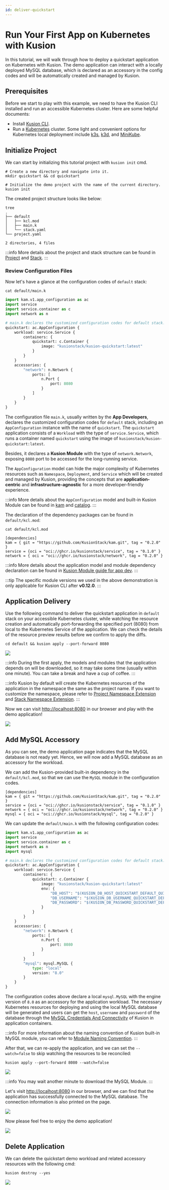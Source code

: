 ```yaml
---
id: deliver-quickstart
---
```


# Run Your First App on Kubernetes with Kusion

In this tutorial, we will walk through how to deploy a quickstart application on Kubernetes with Kusion. The demo application can interact with a locally deployed MySQL database, which is declared as an accessory in the config codes and will be automatically created and managed by Kusion. 

## Prerequisites

Before we start to play with this example, we need to have the Kusion CLI installed and run an accessible Kubernetes cluster. Here are some helpful documents: 

- Install [Kusion CLI](./1-install-kusion.md). 
- Run a [Kubernetes](https://kubernetes.io) cluster. Some light and convenient options for Kubernetes local deployment include [k3s](https://docs.k3s.io/quick-start), [k3d](https://k3d.io/v5.4.4/#installation), and [MiniKube](https://minikube.sigs.k8s.io/docs/tutorials/multi_node). 

## Initialize Project

We can start by initializing this tutorial project with `kusion init` cmd. 

```shell
# Create a new directory and navigate into it. 
mkdir quickstart && cd quickstart

# Initialize the demo project with the name of the current directory. 
kusion init
```

The created project structure looks like below: 

```shell
tree
.
├── default
│   ├── kcl.mod
│   ├── main.k
│   └── stack.yaml
└── project.yaml

2 directories, 4 files
```

:::info
More details about the project and stack structure can be found in [Project](../3-concepts/1-project/1-overview.md) and [Stack](../3-concepts/2-stack/1-overview.md). 
:::

### Review Configuration Files

Now let's have a glance at the configuration codes of `default` stack: 

```shell
cat default/main.k
```

```python
import kam.v1.app_configuration as ac
import service
import service.container as c
import network as n

# main.k declares the customized configuration codes for default stack.
quickstart: ac.AppConfiguration {
    workload: service.Service {
        containers: {
            quickstart: c.Container {
                image: "kusionstack/kusion-quickstart:latest"
            }
        }
    }
    accessories: {
        "network": n.Network {
            ports: [
                n.Port {
                    port: 8080
                }
            ]
        }
    }
}
```

The configuration file `main.k`, usually written by the **App Developers**, declares the customized configuration codes for `default` stack, including an `AppConfiguration` instance with the name of `quickstart`. The `quickstart` application consists of a `Workload` with the type of `service.Service`, which runs a container named `quickstart` using the image of `kusionstack/kusion-quickstart:latest`. 

Besides, it declares a **Kusion Module** with the type of `network.Network`, exposing `8080` port to be accessed for the long-running service. 

The `AppConfiguration` model can hide the major complexity of Kubernetes resources such as `Namespace`, `Deployment`, and `Service` which will be created and managed by Kusion, providing the concepts that are **application-centric** and **infrastructure-agnostic** for a more developer-friendly experience. 

:::info
More details about the `AppConfiguration` model and built-in Kusion Module can be found in [kam](https://github.com/KusionStack/kam) and [catalog](https://github.com/KusionStack/catalog). 
:::

The declaration of the dependency packages can be found in `default/kcl.mod`: 

```shell
cat default/kcl.mod
```

```shell
[dependencies]
kam = { git = "https://github.com/KusionStack/kam.git", tag = "0.2.0" }
service = {oci = "oci://ghcr.io/kusionstack/service", tag = "0.1.0" }
network = { oci = "oci://ghcr.io/kusionstack/network", tag = "0.2.0" }
```

:::info
More details about the application model and module dependency declaration can be found in [Kusion Module guide for app dev](../3-concepts/3-kusion-module/3-app-dev-guide.md). 
:::

:::tip
The specific module versions we used in the above demonstration is only applicable for Kusion CLI after **v0.12.0**. 
:::

## Application Delivery

Use the following command to deliver the quickstart application in `default` stack on your accessible Kubernetes cluster, while watching the resource creation and automatically port-forwarding the specified port (8080) from local to the Kubernetes Service of the application. We can check the details of the resource preview results before we confirm to apply the diffs. 

```shell
cd default && kusion apply --port-forward 8080
```

![](/img/docs/user_docs/getting-started/kusion_apply_quickstart_0.12.gif)

:::info
During the first apply, the models and modules that the application depends on will be downloaded, so it may take some time (usually within one minute). You can take a break and have a cup of coffee. 
:::

:::info
Kusion by default will create the Kubernetes resources of the application in the namespace the same as the project name. If you want to customize the namespace, please refer to [Project Namespace Extension](../3-concepts/1-project/2-configuration.md#kubernetesnamespace) and [Stack Namespace Extension](../3-concepts/2-stack/2-configuration.md#kubernetesnamespace). 
:::

Now we can visit [http://localhost:8080](http://localhost:8080) in our browser and play with the demo application! 

![](/img/docs/user_docs/getting-started/quickstart_page.png)

## Add MySQL Accessory

As you can see, the demo application page indicates that the MySQL database is not ready yet. Hence, we will now add a MySQL database as an accessory for the workload. 

We can add the Kusion-provided built-in dependency in the `default/kcl.mod`, so that we can use the `MySQL` module in the configuration codes. 

```shell
[dependencies]
kam = { git = "https://github.com/KusionStack/kam.git", tag = "0.2.0" }
service = {oci = "oci://ghcr.io/kusionstack/service", tag = "0.1.0" }
network = { oci = "oci://ghcr.io/kusionstack/network", tag = "0.2.0" }
mysql = { oci = "oci://ghcr.io/kusionstack/mysql", tag = "0.2.0" }
```

We can update the `default/main.k` with the following configuration codes: 

```python
import kam.v1.app_configuration as ac
import service
import service.container as c
import network as n
import mysql

# main.k declares the customized configuration codes for default stack. 
quickstart: ac.AppConfiguration {
    workload: service.Service {
        containers: {
            quickstart: c.Container {
                image: "kusionstack/kusion-quickstart:latest"
                env: {
                    "DB_HOST": "$(KUSION_DB_HOST_QUICKSTART_DEFAULT_QUICKSTART_MYSQL)"
                    "DB_USERNAME": "$(KUSION_DB_USERNAME_QUICKSTART_DEFAULT_QUICKSTART_MYSQL)"
                    "DB_PASSWORD": "$(KUSION_DB_PASSWORD_QUICKSTART_DEFAULT_QUICKSTART_MYSQL)"
                }
            }
        }
    }
    accessories: {
        "network": n.Network {
            ports: [
                n.Port {
                    port: 8080
                }
            ]
        }
        "mysql": mysql.MySQL {
            type: "local"
            version: "8.0"
        }
    }
}
```

The configuration codes above declare a local `mysql.MySQL` with the engine version of `8.0` as an accessory for the application workload. The necessary Kubernetes resources for deploying and using the local MySQL database will be generated and users can get the `host`, `username` and `password` of the database through the [MySQL Credentials And Connectivity](../6-reference/2-modules/1-developer-schemas/database/mysql.md#credentials-and-connectivity) of Kusion in application containers. 

:::info
For more information about the naming convention of Kusion built-in MySQL module, you can refer to [Module Naming Convention](../6-reference/2-modules/3-naming-conventions.md). 
:::

After that, we can re-apply the application, and we can set the `--watch=false` to skip watching the resources to be reconciled: 

```shell
kusion apply --port-forward 8080 --watch=false
```

![](/img/docs/user_docs/getting-started/kusion_re_apply_quickstart_0.12.gif)

:::info
You may wait another minute to download the MySQL Module. 
:::

Let's visit [http://localhost:8080](http://localhost:8080) in our browser, and we can find that the application has successfully connected to the MySQL database. The connection information is also printed on the page. 

![](/img/docs/user_docs/getting-started/quickstart_page_with_mysql.png)

Now please feel free to enjoy the demo application!

![](/img/docs/user_docs/getting-started/quickstart_mysql_validation.gif)

## Delete Application

We can delete the quickstart demo workload and related accessory resources with the following cmd: 

```shell
kusion destroy --yes
```

![](/img/docs/user_docs/getting-started/kusion_destroy_quickstart.gif)

